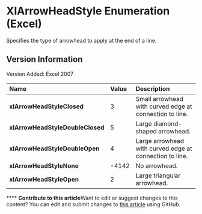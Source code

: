 
# XlArrowHeadStyle Enumeration (Excel)

Specifies the type of arrowhead to apply at the end of a line.


## Version Information

Version Added: Excel 2007 



|**Name**|**Value**|**Description**|
|:-----|:-----|:-----|
| **xlArrowHeadStyleClosed**|3|Small arrowhead with curved edge at connection to line.|
| **xlArrowHeadStyleDoubleClosed**|5|Large diamond-shaped arrowhead.|
| **xlArrowHeadStyleDoubleOpen**|4|Large arrowhead with curved edge at connection to line.|
| **xlArrowHeadStyleNone**|-4142|No arrowhead.|
| **xlArrowHeadStyleOpen**|2|Large triangular arrowhead.|

****   **Contribute to this article**Want to edit or suggest changes to this content? You can edit and submit changes to  [this article](https://github.com/jhershey00/VBA_Excel_Test/OpenXMLCon/articles/6666eb13-9c4f-298c-4297-11f618edfdf3.md) using GitHub.

